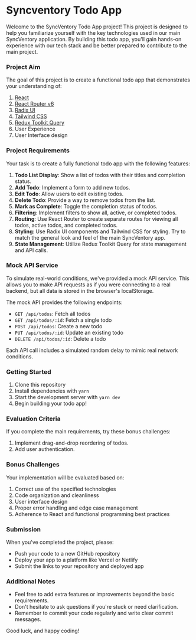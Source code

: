 # Syncventory Todo App

Welcome to the SyncVentory Todo App project! This project is designed to help you familiarize yourself with the key technologies used in our main SyncVentory application. By building this todo app, you'll gain hands-on experience with our tech stack and be better prepared to contribute to the main project.

### Project Aim

The goal of this project is to create a functional todo app that demonstrates your understanding of:

1. [React](https://react.dev)
2. [React Router v6](https://reactrouter.com/en/main)
3. [Radix UI](https://radix-ui.com)
4. [Tailwind CSS](https://tailwindcss.com)
5. [Redux Toolkit Query](https://redux-toolkit.js.org)
6. User Experience
7. User Interface design

### Project Requirements

Your task is to create a fully functional todo app with the following features:

1. **Todo List Display**: Show a list of todos with their titles and completion status.
2. **Add Todo**: Implement a form to add new todos.
3. **Edit Todo**: Allow users to edit existing todos.
4. **Delete Todo**: Provide a way to remove todos from the list.
5. **Mark as Complete**: Toggle the completion status of todos.
6. **Filtering**: Implement filters to show all, active, or completed todos.
7. **Routing**: Use React Router to create separate routes for viewing all todos, active todos, and completed todos.
8. **Styling**: Use Radix UI components and Tailwind CSS for styling. Try to match the general look and feel of the main SyncVentory app.
9. **State Management**: Utilize Redux Toolkit Query for state management and API calls.

### Mock API Service

To simulate real-world conditions, we've provided a mock API service. This allows you to make API requests as if you were connecting to a real backend, but all data is stored in the browser's localStorage.

The mock API provides the following endpoints:

- `GET /api/todos`: Fetch all todos
- `GET /api/todos/:id`: Fetch a single todo
- `POST /api/todos`: Create a new todo
- `PUT /api/todos/:id`: Update an existing todo
- `DELETE /api/todos/:id`: Delete a todo

Each API call includes a simulated random delay to mimic real network conditions.

### Getting Started

1. Clone this repository
2. Install dependencies with `yarn`
3. Start the development server with `yarn dev`
4. Begin building your todo app!

### Evaluation Criteria

If you complete the main requirements, try these bonus challenges:

1. Implement drag-and-drop reordering of todos.
2. Add user authentication.

### Bonus Challenges

Your implementation will be evaluated based on:

1. Correct use of the specified technologies
2. Code organization and cleanliness
3. User interface design
4. Proper error handling and edge case management
5. Adherence to React and functional programming best practices

### Submission

When you've completed the project, please:

- Push your code to a new GitHub repository
- Deploy your app to a platform like Vercel or Netlify
- Submit the links to your repository and deployed app

### Additional Notes

- Feel free to add extra features or improvements beyond the basic requirements.
- Don't hesitate to ask questions if you're stuck or need clarification.
- Remember to commit your code regularly and write clear commit messages.

Good luck, and happy coding!
